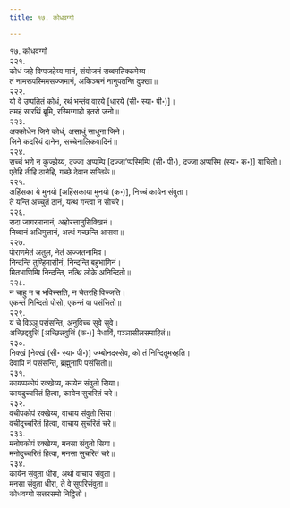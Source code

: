 ```yaml
---
title: १७. कोधवग्गो

---
```

१७. कोधवग्गो  
२२१.  
कोधं जहे विप्पजहेय्य मानं, संयोजनं सब्बमतिक्कमेय्य।  
तं नामरूपस्मिमसज्जमानं, अकिञ्चनं नानुपतन्ति दुक्खा॥  
२२२.  
यो वे उप्पतितं कोधं, रथं भन्तंव वारये [धारये (सी॰ स्या॰ पी॰)]।  
तमहं सारथिं ब्रूमि, रस्मिग्गाहो इतरो जनो॥  
२२३.  
अक्कोधेन जिने कोधं, असाधुं साधुना जिने।  
जिने कदरियं दानेन, सच्चेनालिकवादिनं॥  
२२४.  
सच्चं भणे न कुज्झेय्य, दज्जा अप्पम्पि [दज्जा’प्पस्मिम्पि (सी॰ पी॰), दज्जा अप्पस्मि (स्या॰ क॰)] याचितो।  
एतेहि तीहि ठानेहि, गच्छे देवान सन्तिके॥  
२२५.  
अहिंसका ये मुनयो [अहिंसकाया मुनयो (क॰)], निच्चं कायेन संवुता।  
ते यन्ति अच्चुतं ठानं, यत्थ गन्त्वा न सोचरे॥  
२२६.  
सदा जागरमानानं, अहोरत्तानुसिक्खिनं।  
निब्बानं अधिमुत्तानं, अत्थं गच्छन्ति आसवा॥  
२२७.  
पोराणमेतं अतुल, नेतं अज्जतनामिव।  
निन्दन्ति तुण्हिमासीनं, निन्दन्ति बहुभाणिनं।  
मितभाणिम्पि निन्दन्ति, नत्थि लोके अनिन्दितो॥  
२२८.  
न चाहु न च भविस्सति, न चेतरहि विज्जति।  
एकन्तं निन्दितो पोसो, एकन्तं वा पसंसितो॥  
२२९.  
यं चे विञ्ञू पसंसन्ति, अनुविच्च सुवे सुवे।  
अच्छिद्दवुत्तिं [अच्छिन्नवुत्तिं (क॰)] मेधाविं, पञ्ञासीलसमाहितं॥  
२३०.  
निक्खं [नेक्खं (सी॰ स्या॰ पी॰)] जम्बोनदस्सेव, को तं निन्दितुमरहति।  
देवापि नं पसंसन्ति, ब्रह्मुनापि पसंसितो॥  
२३१.  
कायप्पकोपं रक्खेय्य, कायेन संवुतो सिया।  
कायदुच्चरितं हित्वा, कायेन सुचरितं चरे॥  
२३२.  
वचीपकोपं रक्खेय्य, वाचाय संवुतो सिया।  
वचीदुच्चरितं हित्वा, वाचाय सुचरितं चरे॥  
२३३.  
मनोपकोपं रक्खेय्य, मनसा संवुतो सिया।  
मनोदुच्चरितं हित्वा, मनसा सुचरितं चरे॥  
२३४.  
कायेन संवुता धीरा, अथो वाचाय संवुता।  
मनसा संवुता धीरा, ते वे सुपरिसंवुता॥  
कोधवग्गो सत्तरसमो निट्ठितो।  